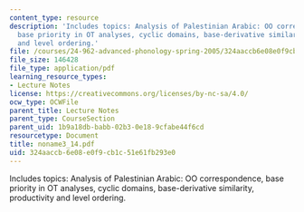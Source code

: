 ```yaml
---
content_type: resource
description: 'Includes topics: Analysis of Palestinian Arabic: OO correspondence,
  base priority in OT analyses, cyclic domains, base-derivative similarity, productivity
  and level ordering.'
file: /courses/24-962-advanced-phonology-spring-2005/324aaccb6e08e0f9cb1c51e61fb293e0_noname3_14.pdf
file_size: 146428
file_type: application/pdf
learning_resource_types:
- Lecture Notes
license: https://creativecommons.org/licenses/by-nc-sa/4.0/
ocw_type: OCWFile
parent_title: Lecture Notes
parent_type: CourseSection
parent_uid: 1b9a18db-babb-02b3-0e18-9cfabe44f6cd
resourcetype: Document
title: noname3_14.pdf
uid: 324aaccb-6e08-e0f9-cb1c-51e61fb293e0
---
```

Includes topics: Analysis of Palestinian Arabic: OO correspondence, base priority in OT analyses, cyclic domains, base-derivative similarity, productivity and level ordering.